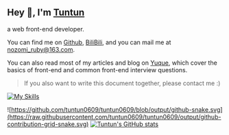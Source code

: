 <h2>Hey 👋, I'm <a href="https://tuntun-website.vercel.app/">Tuntun</a></h2>

a web front-end developer.

You can find me on [Github](https://github.com/tuntun0609), [BiliBili](https://space.bilibili.com/47706697), and you can mail me at [nozomi_ruby@163.com](mailto:nozomi_ruby@163.com).

You can also read most of my articles and blog on [Yuque](https://www.yuque.com/webknowledge), which cover the basics of front-end and common front-end interview questions.

> If you also want to write this document together, please contact me :)

[![My Skills](https://skillicons.dev/icons?i=nodejs,sass,ts,react,nextjs)](https://me.tuntun.site/)

![https://github.com/tuntun0609/tuntun0609/blob/output/github-snake.svg](https://raw.githubusercontent.com/tuntun0609/tuntun0609/output/github-contribution-grid-snake.svg)
<a href="https://github.com/tuntun0609" className="repo-list-item">
  <img alt="Tuntun's GitHub stats" src="https://tun-github-readme-stats.vercel.app/api?username=tuntun0609" />
</a>

